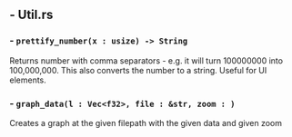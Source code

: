 ## - Util.rs

### - `prettify_number(x : usize) -> String`

Returns number with comma separators - e.g. it will turn 100000000 into 100,000,000. This also converts the number to a string. Useful for UI elements.

### - `graph_data(l : Vec<f32>, file : &str, zoom : )`

Creates a graph at the given filepath with the given data and given zoom